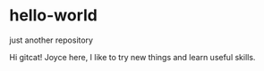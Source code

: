 # hello-world
just another repository

Hi gitcat!
Joyce here, I like to try new things and learn useful skills.
